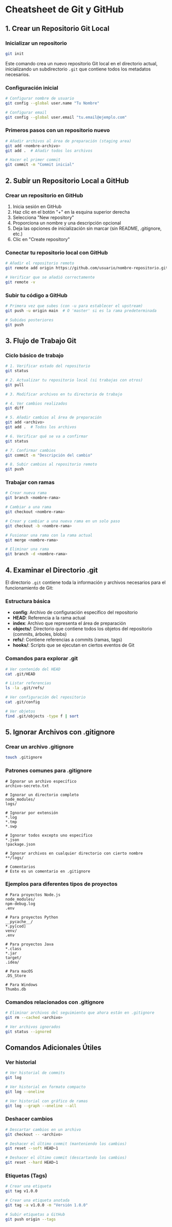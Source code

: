 # Cheatsheet de Git y GitHub

## 1. Crear un Repositorio Git Local

### Inicializar un repositorio
```bash
git init
```
Este comando crea un nuevo repositorio Git local en el directorio actual, inicializando un subdirectorio `.git` que contiene todos los metadatos necesarios.

### Configuración inicial
```bash
# Configurar nombre de usuario
git config --global user.name "Tu Nombre"

# Configurar email
git config --global user.email "tu.email@ejemplo.com"
```

### Primeros pasos con un repositorio nuevo
```bash
# Añadir archivos al área de preparación (staging area)
git add <nombre-archivo>
git add .  # Añadir todos los archivos

# Hacer el primer commit
git commit -m "Commit inicial"
```

## 2. Subir un Repositorio Local a GitHub

### Crear un repositorio en GitHub
1. Inicia sesión en GitHub
2. Haz clic en el botón "+" en la esquina superior derecha
3. Selecciona "New repository"
4. Proporciona un nombre y una descripción opcional
5. Deja las opciones de inicialización sin marcar (sin README, .gitignore, etc.)
6. Clic en "Create repository"

### Conectar tu repositorio local con GitHub
```bash
# Añadir el repositorio remoto
git remote add origin https://github.com/usuario/nombre-repositorio.git

# Verificar que se añadió correctamente
git remote -v
```

### Subir tu código a GitHub
```bash
# Primera vez que subes (con -u para establecer el upstream)
git push -u origin main  # O 'master' si es la rama predeterminada

# Subidas posteriores
git push
```

## 3. Flujo de Trabajo Git

### Ciclo básico de trabajo
```bash
# 1. Verificar estado del repositorio
git status

# 2. Actualizar tu repositorio local (si trabajas con otros)
git pull

# 3. Modificar archivos en tu directorio de trabajo

# 4. Ver cambios realizados
git diff

# 5. Añadir cambios al área de preparación
git add <archivo>
git add .  # Todos los archivos

# 6. Verificar qué se va a confirmar
git status

# 7. Confirmar cambios
git commit -m "Descripción del cambio"

# 8. Subir cambios al repositorio remoto
git push
```

### Trabajar con ramas
```bash
# Crear nueva rama
git branch <nombre-rama>

# Cambiar a una rama
git checkout <nombre-rama>

# Crear y cambiar a una nueva rama en un solo paso
git checkout -b <nombre-rama>

# Fusionar una rama con la rama actual
git merge <nombre-rama>

# Eliminar una rama
git branch -d <nombre-rama>
```

## 4. Examinar el Directorio .git

El directorio `.git` contiene toda la información y archivos necesarios para el funcionamiento de Git:

### Estructura básica
- **config**: Archivo de configuración específico del repositorio
- **HEAD**: Referencia a la rama actual
- **index**: Archivo que representa el área de preparación
- **objects/**: Directorio que contiene todos los objetos del repositorio (commits, árboles, blobs)
- **refs/**: Contiene referencias a commits (ramas, tags)
- **hooks/**: Scripts que se ejecutan en ciertos eventos de Git

### Comandos para explorar .git
```bash
# Ver contenido del HEAD
cat .git/HEAD

# Listar referencias
ls -la .git/refs/

# Ver configuración del repositorio
cat .git/config

# Ver objetos
find .git/objects -type f | sort
```

## 5. Ignorar Archivos con .gitignore

### Crear un archivo .gitignore
```bash
touch .gitignore
```

### Patrones comunes para .gitignore
```
# Ignorar un archivo específico
archivo-secreto.txt

# Ignorar un directorio completo
node_modules/
logs/

# Ignorar por extensión
*.log
*.tmp
*.swp

# Ignorar todos excepto uno específico
*.json
!package.json

# Ignorar archivos en cualquier directorio con cierto nombre
**/logs/

# Comentarios
# Este es un comentario en .gitignore
```

### Ejemplos para diferentes tipos de proyectos
```
# Para proyectos Node.js
node_modules/
npm-debug.log
.env

# Para proyectos Python
__pycache__/
*.py[cod]
venv/
.env

# Para proyectos Java
*.class
*.jar
target/
.idea/

# Para macOS
.DS_Store

# Para Windows
Thumbs.db
```

### Comandos relacionados con .gitignore
```bash
# Eliminar archivos del seguimiento que ahora están en .gitignore
git rm --cached <archivo>

# Ver archivos ignorados
git status --ignored
```

## Comandos Adicionales Útiles

### Ver historial
```bash
# Ver historial de commits
git log

# Ver historial en formato compacto
git log --oneline

# Ver historial con gráfico de ramas
git log --graph --oneline --all
```

### Deshacer cambios
```bash
# Descartar cambios en un archivo
git checkout -- <archivo>

# Deshacer el último commit (manteniendo los cambios)
git reset --soft HEAD~1

# Deshacer el último commit (descartando los cambios)
git reset --hard HEAD~1
```

### Etiquetas (Tags)
```bash
# Crear una etiqueta
git tag v1.0.0

# Crear una etiqueta anotada
git tag -a v1.0.0 -m "Versión 1.0.0"

# Subir etiquetas a GitHub
git push origin --tags
```
